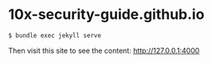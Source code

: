 # 10x-security-guide.github.io

```bash
$ bundle exec jekyll serve
```

Then visit this site to see the content:
 http://127.0.0.1:4000
